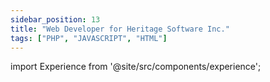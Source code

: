 ```yaml
---
sidebar_position: 13
title: "Web Developer for Heritage Software Inc."
tags: ["PHP", "JAVASCRIPT", "HTML"]
---
```


import Experience from '@site/src/components/experience';

<Experience title={frontMatter.title} />